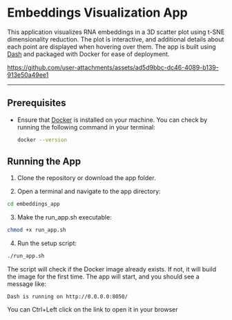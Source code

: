 # Embeddings Visualization App

This application visualizes RNA embeddings in a 3D scatter plot using t-SNE dimensionality reduction. The plot is interactive, and additional details about each point are displayed when hovering over them. The app is built using [Dash](https://plotly.com/dash/) and packaged with Docker for ease of deployment.


https://github.com/user-attachments/assets/ad5d9bbc-dc46-4089-b139-913e50a49ee1

---

## Prerequisites

- Ensure that [Docker](https://www.docker.com/products/docker-desktop) is installed on your machine. You can check by running the following command in your terminal:
  
  ```bash
  docker --version
  ```
## Running the App

1. Clone the repository or download the app folder.

2. Open a terminal and navigate to the app directory:

  ```bash
  cd embeddings_app
  ```
  
 3. Make the run_app.sh executable:
  
  ```bash
  chmod +x run_app.sh
  ```
 
 4. Run the setup script: 
 
  ```bash
  ./run_app.sh
  ```
The script will check if the Docker image already exists. If not, it will build the image for the first time.
The app will start, and you should see a message like:

```
Dash is running on http://0.0.0.0:8050/
```

You can Ctrl+Left click on the link to open it in your browser
 

